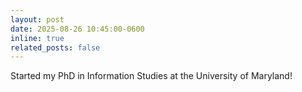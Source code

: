 ```yaml
---
layout: post
date: 2025-08-26 10:45:00-0600
inline: true
related_posts: false
---
```


Started my PhD in Information Studies at the University of Maryland!
